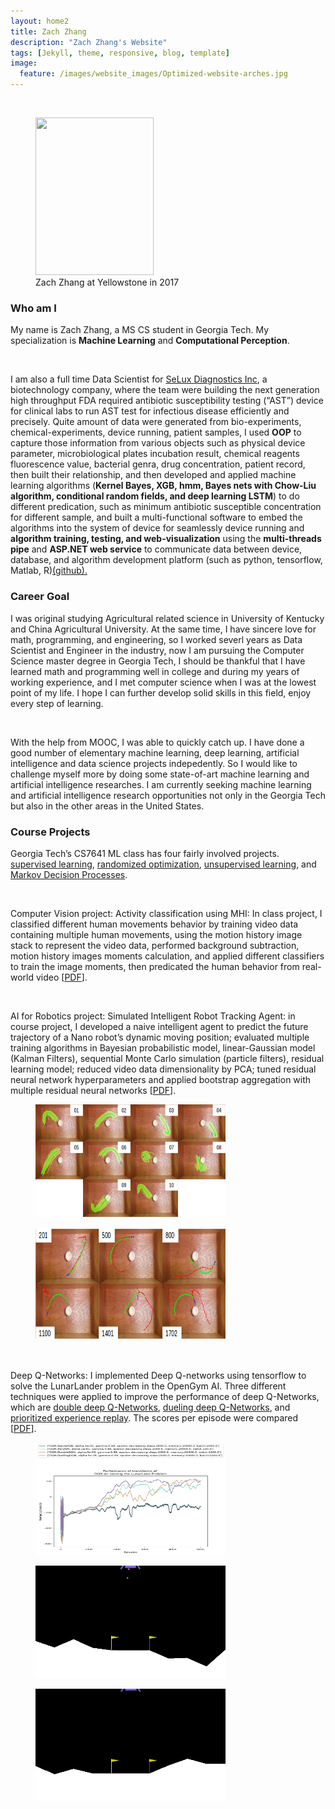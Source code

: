 ```yaml
---
layout: home2
title: Zach Zhang
description: "Zach Zhang's Website"
tags: [Jekyll, theme, responsive, blog, template]
image:
  feature: /images/website_images/Optimized-website-arches.jpg
---
```


<br />

<div class = "titled-image">
<figure class = "titled-image">
    <img src = "{{ site.url }}/images/author_images/Zach-Zhang-Yellowstone.jpg" width="189" height="252">
    <figcaption>Zach Zhang at Yellowstone in 2017</figcaption>
</figure>
</div>


### Who am I

My name is Zach Zhang, a MS CS student in Georgia Tech. My specialization is <b>Machine Learning</b> and <b>Computational Perception</b>.

<br />

I am also a full time Data Scientist for <a href="http://www.seluxdx.com/">SeLux Diagnostics Inc</a>, a biotechnology company, where the team were building 
the next generation high throughput FDA required antibiotic susceptibility testing (“AST”) device for clinical labs to run AST test for infectious disease efficiently
and precisely. Quite amount of data were generated from bio-experiments, chemical-experiments, device running, patient samples, I used <b>OOP</b> to capture those information 
from various objects such as physical device parameter, microbiological plates incubation result, chemical reagents fluorescence value, bacterial genra, 
drug concentration, patient record, then built their relationship, and then developed and applied machine learning algorithms (<b>Kernel Bayes, XGB, hmm, Bayes nets with Chow-Liu algorithm, conditional random fields, 
and deep learning LSTM</b>) to do different predication, such as minimum antibiotic susceptible concentration for different sample, and built a multi-functional software 
to embed the algorithms into the system of device for seamlessly device running and <b>algorithm training, testing, and web-visualization</b> using the <b>multi-threads pipe</b> and 
<b>ASP.NET web service</b> to communicate data between device, database, and algorithm development platform (such as python, tensorflow, Matlab, R)<a href="https://github.com/zzh237/SeLux">(github).</a>


### Career Goal

I was original studying Agricultural related science in University of Kentucky and China Agricultural University. At the same time, I have sincere love for math, programming, and engineering, so I worked severl years as Data Scientist and Engineer in the industry, now I am pursuing the Computer Science master degree in Georgia Tech, I should be thankful that I have learned math and programming well in college and during my years of working experience, and I met computer science when I was at the lowest point of my life. I hope I can further develop solid skills in this field, enjoy every step of learning. 

<br />

With the help from MOOC, I was able to quickly catch up. I have done a good number of elementary machine learning, deep learning, artificial intelligence and data science projects indepedently. So I would like to challenge myself more by doing some state-of-art machine learning and artificial intelligence researches. I am currently seeking machine learning and artificial intelligence research opportunities not only in the Georgia Tech but also in the other areas in the United States.

### Course Projects

Georgia Tech’s CS7641 ML class has four fairly involved projects. <a href ="https://drive.google.com/open?id=1CKulfMYYOr_cs86v48-KcSf8QiytfbHO">supervised learning</a>, <a href ="https://drive.google.com/open?id=1jMAsi-wVYdruQQTWWGKeoFV9NzBmCvda">randomized optimization</a>, <a href ="https://drive.google.com/open?id=1ywQx8xkWuFNqYK2NYOw2Pdddl9NkRLVP">unsupervised learning</a>, and <a href ="https://drive.google.com/open?id=1cd3hXTwb1pvLT8AO-PiUOTGLStOIsDBA">Markov Decision Processes</a>. 

<br />

Computer Vision project: 
Activity classification using MHI: In class project, I classified different human movements behavior by training video data containing multiple human movements, 
using the motion history image stack to represent the video data, performed background subtraction, motion history images moments calculation, 
and applied different classifiers to train the image moments, then predicated the human behavior from real-world video [<a href ="https://drive.google.com/open?id=1bePGRlxUlnrkpv3T5gDZI4h4d5zAr9bv">PDF</a>].  

<br />

AI for Robotics project:
Simulated Intelligent Robot Tracking Agent: in course project, I developed a naive intelligent agent to predict the future trajectory of a Nano robot’s dynamic moving position; 
evaluated multiple training algorithms in Bayesian probabilistic model, linear-Gaussian model (Kalman Filters), sequential Monte Carlo simulation (particle filters), 
residual learning model; reduced video data dimensionality by PCA; tuned residual neural network hyperparameters 
and applied bootstrap aggregation with multiple residual neural networks [<a href ="https://drive.google.com/open?id=1h349nlaTj-p_aJAxRO1wWl6PvWtd7ose">PDF</a>].
<figure>
  <img src="predictions_cropped.png" alt="The Pulpit Rock" width="304" height="180">  
</figure>
<figure>
<img src="sample_predictions.png" alt="The Pulpit Rock" width="304" height="180">
</figure>

<br />

Deep Q-Networks:
I implemented Deep Q-networks using tensorflow to solve the LunarLander problem in the OpenGym AI. Three different techniques were applied to improve the performance of deep Q-Networks, which are <a href ="https://arxiv.org/pdf/1509.06461.pdf">double deep Q-Networks</a>, 
<a href ="https://arxiv.org/pdf/1511.05952.pdf">dueling deep Q-Networks</a>, and <a href ="https://arxiv.org/pdf/1511.05952.pdf">prioritized experience replay</a>. The scores per episode were compared [<a href ="https://drive.google.com/open?id=1sDkJUoM2ZCd9DocFZo8siLoN_U7iI32J">PDF</a>].     
<figure>
  <img src="algo_compare_per_ep.png" width="304" height="180">  
</figure>
<figure>
  <img src="episode_0.gif" width="304" height="180">  
</figure>
<figure>
  <img src="episode_3000.gif" width="304" height="180">  
</figure>
